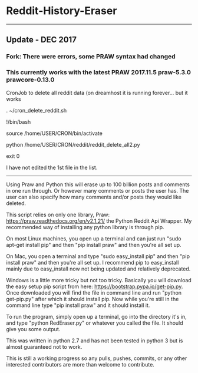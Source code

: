 # Reddit-History-Eraser

- - - - - 

## Update - DEC 2017

### Fork: There were errors, some PRAW syntax had changed

### This currently works with the latest PRAW 2017.11.5 praw-5.3.0 prawcore-0.13.0

CronJob to delete all reddit data (on dreamhost it is running forever... but it works

. ~/cron_delete_reddit.sh

!/bin/bash

source /home/USER/CRON/bin/activate

python /home/USER/CRON/reddit/reddit_delete_all2.py

exit 0

I have not edited the 1st file in the list.

 - - - - - 


Using Praw and Python this will erase up to 100 billion posts and comments in one run through. Or however many comments or posts the user has. The user can also specify how many comments and/or posts they would like deleted. 

This script relies on only one library, Praw: https://praw.readthedocs.org/en/v2.1.21/ the Python Reddit Api Wrapper. My recommended way of installing any python library is through pip. 

On most Linux machines, you open up a terminal and can just run "sudo apt-get install pip" and then "pip install praw" and then you're all set up. 

On Mac, you open a terminal and type "sudo easy_install pip" and then "pip install praw" and then you're all set up. I recommend pip to easy_install mainly due to easy_install now not being updated and relatively deprecated. 

Windows is a little more tricky but not too tricky. Basically you will download the easy setup pip script from here: https://bootstrap.pypa.io/get-pip.py. Once downloaded you will find the file in command line and run "python get-pip.py" after which it should install pip. Now while you're still in the command line type "pip install praw" and it should install it.


To run the program, simply open up a terminal, go into the directory it's in, and type "python RedEraser.py" or whatever you called the file. It should give you some output. 


This was written in python 2.7 and has not been tested in python 3 but is almost guaranteed not to work. 

This is still a working progress so any pulls, pushes, commits, or any other interested contributors are more than welcome to contribute. 
